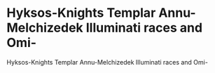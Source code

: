 # Hyksos-Knights Templar Annu-Melchizedek Illuminati races and Omi-

Hyksos-Knights Templar Annu-Melchizedek Illuminati races and Omi-
